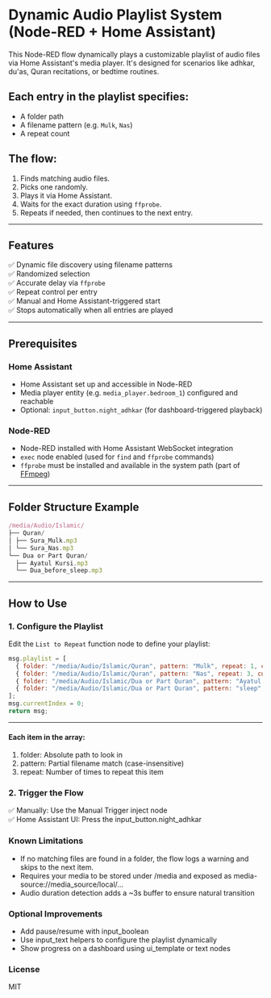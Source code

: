 # Dynamic Audio Playlist System (Node-RED + Home Assistant)

This Node-RED flow dynamically plays a customizable playlist of audio files via Home Assistant's media player. It's designed for scenarios like adhkar, du'as, Quran recitations, or bedtime routines.

## Each entry in the playlist specifies:
- A folder path
- A filename pattern (e.g. `Mulk`, `Nas`)
- A repeat count

## The flow:
1. Finds matching audio files.
2. Picks one randomly.
3. Plays it via Home Assistant.
4. Waits for the exact duration using `ffprobe`.
5. Repeats if needed, then continues to the next entry.

---

## Features

✅ Dynamic file discovery using filename patterns  
✅ Randomized selection  
✅ Accurate delay via `ffprobe`  
✅ Repeat control per entry  
✅ Manual and Home Assistant-triggered start  
✅ Stops automatically when all entries are played

---

## Prerequisites

### Home Assistant
- Home Assistant set up and accessible in Node-RED
- Media player entity (e.g. `media_player.bedroom_1`) configured and reachable
- Optional: `input_button.night_adhkar` (for dashboard-triggered playback)

### Node-RED
- Node-RED installed with Home Assistant WebSocket integration
- `exec` node enabled (used for `find` and `ffprobe` commands)
- `ffprobe` must be installed and available in the system path (part of [FFmpeg](https://ffmpeg.org/download.html))

---

## Folder Structure Example
```js
/media/Audio/Islamic/
├── Quran/
│ ├── Sura_Mulk.mp3
│ └── Sura_Nas.mp3
└── Dua or Part Quran/
  ├── Ayatul Kursi.mp3
  └── Dua_before_sleep.mp3

```

---

## How to Use

### 1. Configure the Playlist
Edit the `List to Repeat` function node to define your playlist:

```js
msg.playlist = [
  { folder: "/media/Audio/Islamic/Quran", pattern: "Mulk", repeat: 1, currentRepeat: 0 },
  { folder: "/media/Audio/Islamic/Quran", pattern: "Nas", repeat: 3, currentRepeat: 0 },
  { folder: "/media/Audio/Islamic/Dua or Part Quran", pattern: "Ayatul Kursi", repeat: 1, currentRepeat: 0 }
  { folder: "/media/Audio/Islamic/Dua or Part Quran", pattern: "sleep", repeat: 1, currentRepeat: 0 }
];
msg.currentIndex = 0;
return msg;
```

---

#### Each item in the array:

1. folder: Absolute path to look in
2. pattern: Partial filename match (case-insensitive)
3. repeat: Number of times to repeat this item

### 2. Trigger the Flow

✅ Manually: Use the Manual Trigger inject node  
✅ Home Assistant UI: Press the input_button.night_adhkar

### Known Limitations

- If no matching files are found in a folder, the flow logs a warning and skips to the next item.
- Requires your media to be stored under /media and exposed as media-source://media_source/local/...
- Audio duration detection adds a ~3s buffer to ensure natural transition

### Optional Improvements

- Add pause/resume with input_boolean
- Use input_text helpers to configure the playlist dynamically
- Show progress on a dashboard using ui_template or text nodes

### License

MIT
